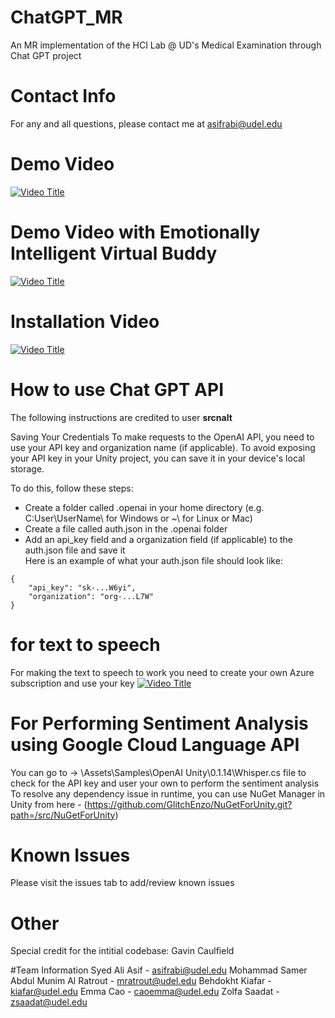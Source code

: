 # ChatGPT_MR  
An MR implementation of the HCI Lab @ UD's Medical Examination through Chat GPT project

# Contact Info
For any and all questions, please contact me at asifrabi@udel.edu

# Demo Video
[![Video Title](https://img.youtube.com/vi/saMoOezbxRw/0.jpg)](https://www.youtube.com/watch?v=saMoOezbxRw)

# Demo Video with Emotionally Intelligent Virtual Buddy
[![Video Title](https://img.youtube.com/vi/_-bvOt2c2CA/0.jpg)](https://www.youtube.com/watch?v=_-bvOt2c2CA)

# Installation Video
[![Video Title](https://img.youtube.com/vi/CR11_s1qHyg/0.jpg)](https://www.youtube.com/watch?v=CR11_s1qHyg)

# How to use Chat GPT API
The following instructions are credited to user **srcnalt**

Saving Your Credentials
To make requests to the OpenAI API, you need to use your API key and organization name (if applicable). To avoid exposing your API key in your Unity project, you can save it in your device's local storage.

To do this, follow these steps:

* Create a folder called .openai in your home directory (e.g. C:User\UserName\ for Windows or ~\ for Linux or Mac)
* Create a file called auth.json in the .openai folder
* Add an api_key field and a organization field (if applicable) to the auth.json file and save it  
Here is an example of what your auth.json file should look like:
```
{
    "api_key": "sk-...W6yi",
    "organization": "org-...L7W"
}
```

# for text to speech
For making the text to speech to work you need to create your own Azure subscription and use your key [![Video Title](https://img.youtube.com/vi/YWfGZvstlWw/0.jpg)](https://www.youtube.com/watch?v=YWfGZvstlWw)

# For Performing Sentiment Analysis using Google Cloud Language API
You can go to -> \Assets\Samples\OpenAI Unity\0.1.14\Whisper.cs file to check for the API key and user your own to perform the sentiment analysis
To resolve any dependency issue in runtime, you can use NuGet Manager in Unity from here - (https://github.com/GlitchEnzo/NuGetForUnity.git?path=/src/NuGetForUnity)

# Known Issues
Please visit the issues tab to add/review known issues

# Other
Special credit for the intitial codebase: Gavin Caulfield

#Team Information
Syed Ali Asif - asifrabi@udel.edu
Mohammad Samer Abdul Munim Al Ratrout - mratrout@udel.edu
Behdokht Kiafar - kiafar@udel.edu
Emma Cao - caoemma@udel.edu
Zolfa Saadat - zsaadat@udel.edu
